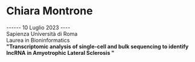 
# Chiara Montrone

------ 10 Luglio 2023 ----  
Sapienza Università di Roma   
Laurea in Bioninformatics   
**"Transcriptomic analysis of single-cell and bulk sequencing to identify lncRNA in Amyotrophic Lateral Sclerosis
"**
